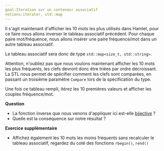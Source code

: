 ```yaml
---
goal:Iteration sur un conteneur associatif
notions:iterator, std::map
---
```

Il s'agit maintenant d'afficher les 10 mots les plus utilisés dans Hamlet, pour ce faire nous allons inverser le tableau associatif précédent. Pour chaque paire mot/fréquence, nous allons insérer une paire fréquence/mot dans un autre tableau associatif.

Le tableau associatif sera donc de type `std::map<size_t, std::string>`.

Attention, n'oubliez pas que nous voulons maintenant afficher les 10 mots les plus fréquents, les clefs devront donc être triées par ordre décroissant. La STL nous permet de spécifier comment les clefs sont comparées, en passant un troisième paramètre `Compare` lors de la spécification du type.

Une fois ce tableau rempli, itérez les 10 premières valeurs et afficher les couples fréquence/mot.

**Question**
 - La fonction inverse que nous venons d'appliquer ici est-elle [bijective](http://fr.wikipedia.org/wiki/Bijection) ?
 - Quelle est la conséquence sur notre résultat ?

**Exercice supplémentaire**
 - Affichez également les 10 mots les moins fréquents sans recalculer le tableau associatif, regardez du coté des fonctions `rbegin()`, `rend()`
